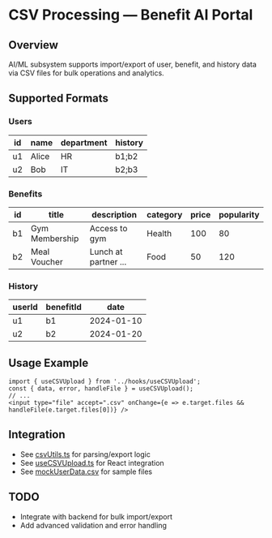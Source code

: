 # CSV Processing — Benefit AI Portal

## Overview
AI/ML subsystem supports import/export of user, benefit, and history data via CSV files for bulk operations and analytics.

## Supported Formats
### Users
| id  | name    | department | history  |
|-----|---------|------------|----------|
| u1  | Alice   | HR         | b1;b2    |
| u2  | Bob     | IT         | b2;b3    |

### Benefits
| id  | title           | description              | category  | price | popularity |
|-----|-----------------|-------------------------|-----------|-------|------------|
| b1  | Gym Membership  | Access to gym           | Health    | 100   | 80         |
| b2  | Meal Voucher    | Lunch at partner ...    | Food      | 50    | 120        |

### History
| userId | benefitId | date       |
|--------|-----------|------------|
| u1     | b1        | 2024-01-10 |
| u2     | b2        | 2024-01-20 |

## Usage Example
```tsx
import { useCSVUpload } from '../hooks/useCSVUpload';
const { data, error, handleFile } = useCSVUpload();
// ...
<input type="file" accept=".csv" onChange={e => e.target.files && handleFile(e.target.files[0])} />
```

## Integration
- See [csvUtils.ts](../utils/csvUtils.ts) for parsing/export logic
- See [useCSVUpload.ts](../hooks/useCSVUpload.ts) for React integration
- See [mockUserData.csv](../mocks/mockUserData.csv) for sample files

## TODO
- Integrate with backend for bulk import/export
- Add advanced validation and error handling 